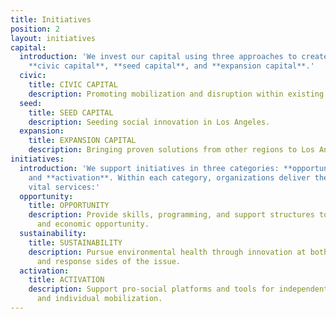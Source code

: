 ```yaml
---
title: Initiatives
position: 2
layout: initiatives
capital:
  introduction: 'We invest our capital using three approaches to create systemic change:
    **civic capital**, **seed capital**, and **expansion capital**.'
  civic:
    title: CIVIC CAPITAL
    description: Promoting mobilization and disruption within existing infrastructures.
  seed:
    title: SEED CAPITAL
    description: Seeding social innovation in Los Angeles.
  expansion:
    title: EXPANSION CAPITAL
    description: Bringing proven solutions from other regions to Los Angeles.
initiatives:
  introduction: 'We support initiatives in three categories: **opportunity**, **sustainability**,
    and **activation**. Within each category, organizations deliver the following
    vital services:'
  opportunity:
    title: OPPORTUNITY
    description: Provide skills, programming, and support structures to improve educational
      and economic opportunity.
  sustainability:
    title: SUSTAINABILITY
    description: Pursue environmental health through innovation at both the cause
      and response sides of the issue.
  activation:
    title: ACTIVATION
    description: Support pro-social platforms and tools for independent expression
      and individual mobilization.
---
```


